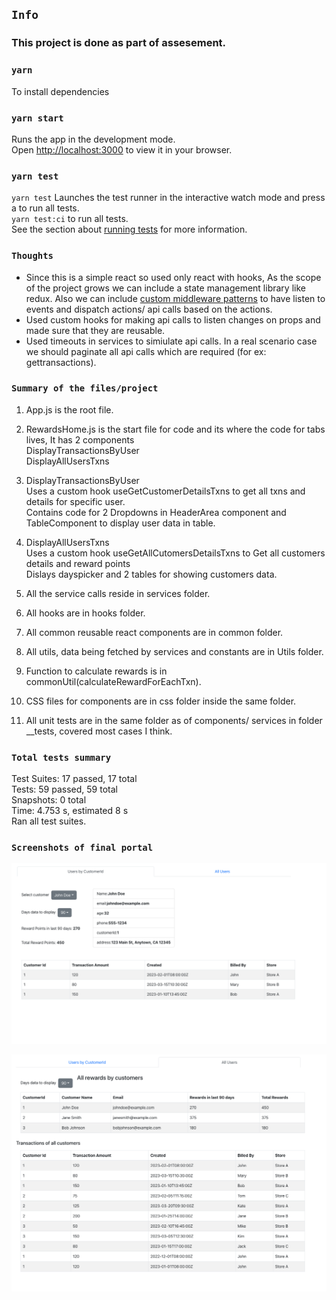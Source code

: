 ## `Info`
### This project is done as part of assesement.

### `yarn`

To install dependencies

### `yarn start`

Runs the app in the development mode.\
Open [http://localhost:3000](http://localhost:3000) to view it in your browser.

### `yarn test`
`yarn test` Launches the test runner in the interactive watch mode and press a to run all tests.\
 `yarn test:ci` to run all tests.\
 See the section about [running tests](https://facebook.github.io/create-react-app/docs/running-tests) for more information.

### `Thoughts`

- Since this is a simple react so used only react with hooks, As the scope of the project grows we can include a state management library like redux. Also we can include [custom middleware patterns](https://redux.js.org/tutorials/fundamentals/part-4-store#writing-custom-middleware) to have listen to events and dispatch actions/ api calls based on the actions. 
- Used custom hooks for making api calls to listen changes on props and made sure that they are reusable.
- Used timeouts in services to simiulate api calls. In a real scenario case we should paginate all api calls which are required (for ex: gettransactions).


### `Summary of the files/project`

1.  App.js is the root file.
2.  RewardsHome.js is the start file for code and its where the code for tabs lives, It has 2 components
    \
        DisplayTransactionsByUser
            \
        DisplayAllUsersTxns

3.  DisplayTransactionsByUser
    \
    Uses a custom hook useGetCustomerDetailsTxns to get all txns and details for specific user.
    \
    Contains code for 2 Dropdowns in HeaderArea component and TableComponent to display user data in table.
4.  DisplayAllUsersTxns
    \
    Uses a custom hook useGetAllCutomersDetailsTxns to Get all customers details and reward points
    \
    Dislays dayspicker and 2 tables for showing customers data.
5.  All the service calls reside in services folder.
6.  All hooks are in hooks folder.
7.  All common reusable react components are in common folder.
8.  All utils, data being fetched by services and constants are in Utils folder.
9.  Function to calculate rewards is in commonUtil(calculateRewardForEachTxn).
10. CSS files for components are in css folder inside the same folder.
11. All unit tests are in the same folder as of components/ services in folder __tests, covered most cases I think.


### `Total tests summary`

Test Suites: 17 passed, 17 total
\
Tests: 59 passed, 59 total
\
Snapshots: 0 total
\
Time: 4.753 s, estimated 8 s
\
Ran all test suites.

### `Screenshots of final portal`

![Single Customer Data](/images/singleCustomer.png?raw=true "Single Customer Data")

![All Customers Data](/images/allCustomers.png?raw=true "All Customers Data")
